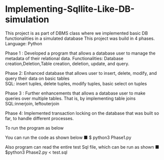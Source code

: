 # Implementing-Sqllite-Like-DB-simulation
This project is as part of DBMS class where we implemented basic DB functionalities in a simulated database
This project was build in 4 phases.
Language: Python

Phase 1 : Developed a program that allows a database user to manage the metadata of their relational data.
Functionalities: Database creation,Deletion,Table creation, deletion, update, and query.

Phase 2: Enhanced database that allows user to insert, delete, modify, and query their data on basic tables  
SQL: insert tuples, delete tuples, modify tuples, basic select on tuples                        

Phase 3 : Further enhancements that allows a database user to make queries over multiple tables. 
That is, by implementing table joins    
SQL:innerjoin, leftouterjoin

Phase 4: Implemented transaction locking on the database that was built so far, to handle different processes.

To run the program as below

You can run the code as shown below
■ $ python3 Phase1.py

Also program can read the entire test Sql file, which can be run as shown
■ $python3 Phase2.py < test.sql
